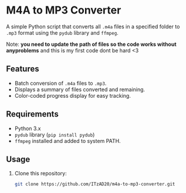 # M4A to MP3 Converter

A simple Python script that converts all `.m4a` files in a specified folder to `.mp3` format using the `pydub` library and `ffmpeg`.


Note: **you need to update the path of files so the code works without anyproblems**
and this is my first code dont be hard <3

## Features
- Batch conversion of `.m4a` files to `.mp3`.
- Displays a summary of files converted and remaining.
- Color-coded progress display for easy tracking.


## Requirements
- Python 3.x
- `pydub` library (`pip install pydub`)
- `ffmpeg` installed and added to system PATH.

## Usage
1. Clone this repository:
   ```bash
   git clone https://github.com/ITzAD20/m4a-to-mp3-converter.git
